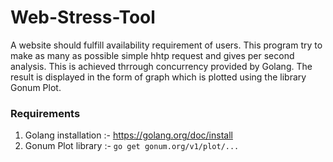 # Web-Stress-Tool

A website should fulfill availability requirement of users. This program try to make as many as possible simple hhtp request and gives per second analysis. This is achieved thrrough concurrency provided by Golang. The result is displayed in the form of graph which is plotted using the library Gonum Plot. 

### Requirements 

1. Golang installation :- https://golang.org/doc/install
2. Gonum Plot library  :- ```go get gonum.org/v1/plot/...```


